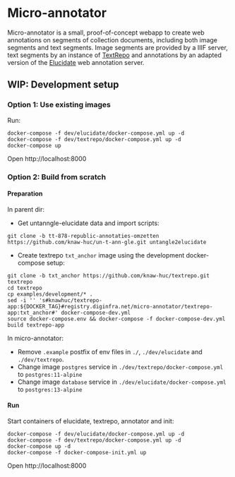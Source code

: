 # Micro-annotator
Micro-annotator is a small, proof-of-concept webapp to create web annotations on segments of collection
documents, including both image segments and text segments. Image segments are provided by a IIIF server, text segments
by an instance of [TextRepo](https://github.com/knaw-huc/textrepo) and annotations by an adapted version of the [Elucidate](https://github.com/dlcs/elucidate-server) web annotation server.

## WIP: Development setup

### Option 1: Use existing images

Run:
```
docker-compose -f dev/elucidate/docker-compose.yml up -d
docker-compose -f dev/textrepo/docker-compose.yml up -d
docker-compose up
```

Open http://localhost:8000


### Option 2: Build from scratch

#### Preparation

In parent dir:

- Get untanngle-elucidate data and import scripts:
```shell
git clone -b tt-878-republic-annotaties-omzetten https://github.com/knaw-huc/un-t-ann-gle.git untangle2elucidate
```

- Create textrepo `txt_anchor` image using the development docker-compose setup:
```
git clone -b txt_anchor https://github.com/knaw-huc/textrepo.git textrepo
cd textrepo
cp examples/development/* .
sed -i '' 's#knawhuc/textrepo-app:${DOCKER_TAG}#registry.diginfra.net/micro-annotator/textrepo-app:txt_anchor#' docker-compose-dev.yml
source docker-compose.env && docker-compose -f docker-compose-dev.yml build textrepo-app
```

In micro-annotator:
- Remove `.example` postfix of env files in `./`, `./dev/elucidate` and `./dev/textrepo`.
- Change image `postgres` service in `./dev/textrepo/docker-compose.yml` to `postgres:11-alpine` 
- Change image `database` service in `./dev/elucidate/docker-compose.yml` to `postgres:13-alpine`

#### Run

Start containers of elucidate, textrepo, annotator and init:
```
docker-compose -f dev/elucidate/docker-compose.yml up -d
docker-compose -f dev/textrepo/docker-compose.yml up -d
docker-compose up -d
docker-compose -f docker-compose-init.yml up
```

Open http://localhost:8000
